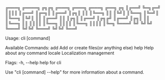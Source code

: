 
╔═══╗ ╔════╗ ╔╗╔╗ ╔═══╗ ╔═══╗ ╔═══╗ ╔══╗ ╔╗
║╔══╝ ╚═╗╔═╝ ║║║║ ║╔══╝ ║╔═╗║ ║╔══╝ ║╔╗║ ║║
║╚══╗   ║║   ║╚╝║ ║╚══╗ ║╚═╝║ ║╚══╗ ║╚╝║ ║║
║╔══╝   ║║   ║╔╗║ ║╔══╝ ║╔╗╔╝ ║╔══╝ ║╔╗║ ║║
║╚══╗   ║║   ║║║║ ║╚══╗ ║║║║  ║╚══╗ ║║║║ ║╚═╗
╚═══╝   ╚╝   ╚╝╚╝ ╚═══╝ ╚╝╚╝  ╚═══╝ ╚╝╚╝ ╚══╝

Usage:
  cli [command]

Available Commands:
  add         Add or create files(or anything else)
  help        Help about any command
  locale      Localization management

Flags:
  -h, --help   help for cli

Use "cli [command] --help" for more information about a command.
